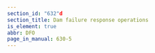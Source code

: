 ```yaml
---
section_id: "632"d
section_title: Dam failure response operations
is_element: true
abbr: DFO
page_in_manual: 630-5
---
```

